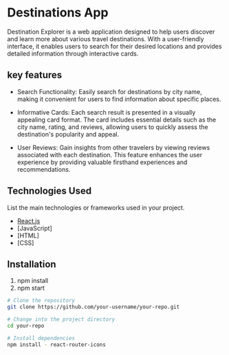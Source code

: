 # Destinations App

Destination Explorer is a web application designed to help users discover and learn more about various travel destinations. With a user-friendly interface, it enables users to search for their desired locations and provides detailed information through interactive cards.

## key features
  - Search Functionality: Easily search for destinations by city name, making it convenient for users to find information about specific places.

  - Informative Cards: Each search result is presented in a visually appealing card format. The card includes essential details such as the city name, rating, and reviews, allowing users to quickly assess the destination's popularity and appeal.

  - User Reviews: Gain insights from other travelers by viewing reviews associated with each destination. This feature enhances the user experience by providing valuable firsthand experiences and recommendations.


## Technologies Used
List the main technologies or frameworks used in your project.

- [React.js](https://reactjs.org/)
- [JavaScript]
- [HTML]
- [CSS]
  
## Installation
  1. npm install
  2. npm start

```bash
# Clone the repository
git clone https://github.com/your-username/your-repo.git

# Change into the project directory
cd your-repo

# Install dependencies
npm install - react-router-icons

